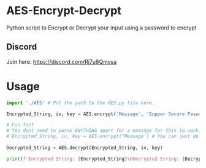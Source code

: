 # AES-Encrypt-Decrypt
Python script to Encrypt or Decrypt your input using a password to encrypt

## Discord

Join here: https://discord.com/Rj7u8Qmvsa

# Usage

```python
import './AES' # Put the path to the AES.py file here.

Encrypted_String, iv, key = AES.encrypt('Message', 'Supper Secure Pasword', 100, 32)

# Fun fact
# You dont need to parse ANYTHING apart for a message for this to work!
# Encrypted_String, iv, key = AES.encrypt("Message') # You can just do this!
                                        
Decrypted_String = AES.decrypt(Encrypted_String, iv, key)

print(f'Encrypted String: {Encrypted_String}\nDecrypted String: {Decrypted_String}\nVery Easy!')
```
